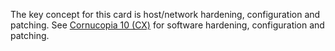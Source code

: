 The key concept for this card is host/network hardening, configuration and patching. See [Cornucopia 10 (CX)](/cards/CX#card 'Cornucopia 10 (CX)[internal]') for software hardening, configuration and patching.
